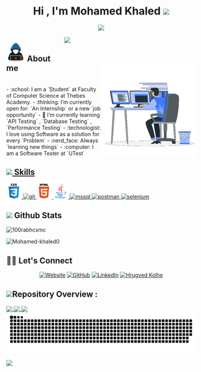 <h1 align="center"><b>Hi , I'm Mohamed Khaled </b><img src="https://media.giphy.com/media/hvRJCLFzcasrR4ia7z/giphy.gif" width="35"></h1>
<p align="center">
  <a href="https://github.com/DenverCoder1/readme-typing-svg"><img src="https://readme-typing-svg.herokuapp.com?font=Time+New+Roman&color=cyan&size=25&center=true&vCenter=true&width=600&height=100&lines=++Software+Test+Engineer;"></a>
</p>
<!-- ======= Photos Section ======= -->
<a target="_blank" align="right">
<p style="text-align:right;"> <img align='right' src="https://simplepassivecashflow.com/wp-content/uploads/2017/11/Work-Fun.gif" width="350"></p>
</a>
<!-- 
<img align="right" top="500" height="300" width="400" alt="GIF" src="https://media.giphy.com/media/SWoSkN6DxTszqIKEqv/giphy.gif">
-->
<!-- ======= End Photos Section ======= -->
<!-- ======= About Section ======= -->

## <picture><img src = "https://github.com/0xAbdulKhalid/0xAbdulKhalid/raw/main/assets/mdImages/about_me.gif" width = 50px></picture> **About me** <img align="right" src="https://github.com/0xAbdulKhalid/0xAbdulKhalid/raw/main/assets/mdImages/Right_Side.gif" width = 250px></picture>
<br>
- :school: I am a `Student` at Faculty of Computer Science at Thebes Academy.
- :thinking: I’m currently open for: `An Internship` or a new `job opportunity`
- 🌱 I’m currently learning `API Testing` , `Database Testing` , `Performance Testing` 
- :technologist: I love using Software as a solution for every `Problem`
- :nerd_face: Always `learning new things`
- :computer: I am a Software Tester at `UTest`

<br>
 <!-- ======= End About Section ======= -->
 <!-- =======  Profile views Section ======= -->
<a href="https://github.com/Mohamed-khaled0/">
 <!-- ======= Profile views Section ======= -->

 <!-- ======= Skills Section ======= -->

## <img src="https://media2.giphy.com/media/QssGEmpkyEOhBCb7e1/giphy.gif?cid=ecf05e47a0n3gi1bfqntqmob8g9aid1oyj2wr3ds3mg700bl&rid=giphy.gif" width ="25"><b> Skills</b>
<p align="left"> <a href="https://www.w3schools.com/css/" target="_blank" rel="noreferrer"> <img src="https://raw.githubusercontent.com/devicons/devicon/master/icons/css3/css3-original-wordmark.svg" alt="css3" width="40" height="40"/> </a> <a href="https://git-scm.com/" target="_blank" rel="noreferrer"> <img src="https://www.vectorlogo.zone/logos/git-scm/git-scm-icon.svg" alt="git" width="40" height="40"/> </a> <a href="https://www.w3.org/html/" target="_blank" rel="noreferrer"> <img src="https://raw.githubusercontent.com/devicons/devicon/master/icons/html5/html5-original-wordmark.svg" alt="html5" width="40" height="40"/> </a> <a href="https://www.java.com" target="_blank" rel="noreferrer"> <img src="https://raw.githubusercontent.com/devicons/devicon/master/icons/java/java-original.svg" alt="java" width="40" height="40"/> </a> <a href="https://www.microsoft.com/en-us/sql-server" target="_blank" rel="noreferrer"> <img src="https://www.svgrepo.com/show/303229/microsoft-sql-server-logo.svg" alt="mssql" width="40" height="40"/> </a> <a href="https://postman.com" target="_blank" rel="noreferrer"> <img src="https://www.vectorlogo.zone/logos/getpostman/getpostman-icon.svg" alt="postman" width="40" height="40"/> </a> <a href="https://www.selenium.dev" target="_blank" rel="noreferrer"> <img src="https://raw.githubusercontent.com/detain/svg-logos/780f25886640cef088af994181646db2f6b1a3f8/svg/selenium-logo.svg" alt="selenium" width="40" height="40"/> </a> </p>
 <!-- ======= End Skills Section ======= -->


 <!-- ======= Github Stats Section ======= -->
	
## <img src="https://media.giphy.com/media/iY8CRBdQXODJSCERIr/giphy.gif" width="35"><b> Github Stats </b>

<p align="left"> <img src="https://komarev.com/ghpvc/?username=Mohamed-khaled0&label=Profile%20views&color=0e75b6&style=flat" alt="100rabhcsmc" /> </p>

  <img src="https://github-readme-stats.vercel.app/api/top-langs?username=Mohamed-khaled0&show_icons=true&locale=en&layout=compact&line_height=20&title_color=7A7ADB&icon_color=2234AE&text_color=D3D3D3&bg_color=0,000000,130F40" width="375"  alt="Mohamed-khaled0"/>
</a>
</div>

 <!-- ======= End Github Stats Section ======= -->

<br>

 <!-- ======= Connect Section ======= -->

## 🙋‍♀️ Let's Connect
<p align="center">
  <a href="https://mohamed-khaled0.github.io/My_Website-main///"><img src="https://img.icons8.com/bubbles/50/000000/web.png" alt="Website"/></a>
	<a href="https://github.com/Mohamed-khaled0"><img src="https://img.icons8.com/bubbles/50/000000/github.png" alt="GitHub"/></a>
	<a href="https://linkedin.com/in/mohamed-khaled3/"><img src="https://img.icons8.com/bubbles/50/000000/linkedin.png" alt="LinkedIn"/></a>
        <a href="mohamedalshraby3@gmail.com">   <img border="0" alt="Hrugved Kolhe" src="https://img.icons8.com/bubbles/50/000000/gmail.png"/></a>

 <!-- ======= End Connect Section ======= -->

</p>
 <!-- ======= Repository Overview Section ======= -->

## <img src="https://media.giphy.com/media/iY8CRBdQXODJSCERIr/giphy.gif" width="30px">Repository Overview :


<a href="https://github.com/Mohamed-khaled0/SQL-Northwind2021">
  <img align="center" src="https://github-readme-stats.vercel.app/api/pin/?username=Mohamed-khaled0&repo=SQL-Northwind2021&theme=tokyonight" />
</a>

<a href="https://github.com/Mohamed-khaled0/COVID-Data-Exploration.SQL">
  <img align="center" src="https://github-readme-stats.vercel.app/api/pin/?username=Mohamed-khaled0&repo=COVID-Data-Exploration.SQL&theme=tokyonight" />
</a>


<a href="https://github.com/Mohamed-khaled0/My_Website-main">
  <img align="center" src="https://github-readme-stats.vercel.app/api/pin/?username=Mohamed-khaled0&repo=My_Website-main&theme=tokyonight" />
</a>
 <!-- ======= End Repository Overview Section ======= -->

 <!-- ======= Snake game Section ======= -->

<div align="center">
  <a href="https://1999azzar.github.io/1999AZZAR/">
  <img  src="https://github.com/1999AZZAR/1999AZZAR/blob/main/resources/img/grid-snake.svg"
       alt="snake" /></a>
</div>
 <!-- ======= End Snake game Section ======= -->

<img src="https://user-images.githubusercontent.com/73097560/115834477-dbab4500-a447-11eb-908a-139a6edaec5c.gif"><br><br>
